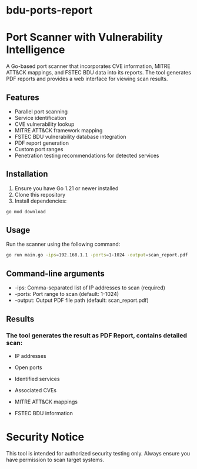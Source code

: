 # bdu-ports-report

# Port Scanner with Vulnerability Intelligence

A Go-based port scanner that incorporates CVE information, MITRE ATT&CK mappings, and FSTEC BDU data into its reports. The tool generates PDF reports and provides a web interface for viewing scan results.

## Features

- Parallel port scanning
- Service identification
- CVE vulnerability lookup
- MITRE ATT&CK framework mapping
- FSTEC BDU vulnerability database integration
- PDF report generation
- Custom port ranges
- Penetration testing recommendations for detected services

## Installation

1. Ensure you have Go 1.21 or newer installed
2. Clone this repository
3. Install dependencies:
```bash
go mod download
```

## Usage
Run the scanner using the following command:
```bash
go run main.go -ips=192.168.1.1 -ports=1-1024 -output=scan_report.pdf
```

## Command-line arguments
- -ips: Comma-separated list of IP addresses to scan (required)
- -ports: Port range to scan (default: 1-1024)
- -output: Output PDF file path (default: scan_report.pdf)

## Results
### The tool generates the result as PDF Report, contains detailed scan:

- IP addresses

- Open ports

- Identified services

- Associated CVEs

- MITRE ATT&CK mappings

- FSTEC BDU information

# Security Notice
This tool is intended for authorized security testing only. Always ensure you have permission to scan target systems.
